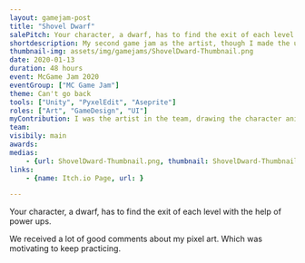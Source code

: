 ```yaml
---
layout: gamejam-post
title: "Shovel Dwarf"
salePitch: Your character, a dwarf, has to find the exit of each level with the help of power ups.
shortdescription: My second game jam as the artist, though I made the ui for the game.
thumbnail-img: assets/img/gamejams/ShovelDward-Thumbnail.png
date: 2020-01-13
duration: 48 hours
event: McGame Jam 2020
eventGroup: ["MC Game Jam"]
theme: Can't go back
tools: ["Unity", "PyxelEdit", "Aseprite"]
roles: ["Art", "GameDesign", "UI"]
myContribution: I was the artist in the team, drawing the character animations, tiles and UI. I also made and coded the UI.
team: 
visibily: main
awards: 
medias: 
    - {url: ShovelDward-Thumbnail.png, thumbnail: ShovelDward-Thumbnail.png, caption: ""}
links: 
    - {name: Itch.io Page, url: }

---
```

Your character, a dwarf, has to find the exit of each level with the help of power ups.

We received a lot of good comments about my pixel art. Which was motivating to keep practicing.